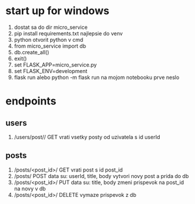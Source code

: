 # start up for windows

1. dostat sa do dir micro_service
2. pip install requirements.txt najlepsie do venv
3. python otvorit python v cmd
4. from micro_service import db
5. db.create_all()
6. exit()
7. set FLASK_APP=micro_service.py
8. set FLASK_ENV=development
9. flask run alebo python -m flask run na mojom notebooku prve neslo


# endpoints

  ## users
  1. /users/post/<userId>/ GET
     vrati vsetky posty od uzivatela s id userId

  ## posts
  1. /posts/<post_id>/ GET
     vrati post s id post_id
  2. /posts/ POST
     data su: userId, title, body
     vytvori novy post a prida do db
  3. /posts/<post_id>/ PUT
     data su: title, body
     zmeni prispevok na post_id na novy v db
  4. /posts/<post_id>/ DELETE
     vymaze prispevok z db

